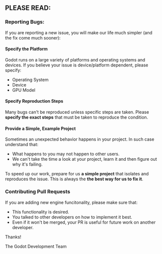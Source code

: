 ## PLEASE READ: 

### Reporting Bugs:

If you are reporting a new issue, you will make our life much simpler (and the fix come much sooner):

#### Specify the Platform 
 
Godot runs on a large variety of platforms and operating systems and devices. If you believe your issue is device/platform dependent, please specify:
* Operating System
* Device
* GPU Model

#### Specify Reproduction Steps

Many bugs can't be reproduced unless specific steps are taken. Please **specify the exact steps** that must be taken to reproduce the condition.

#### Provide a Simple,  Example Project

Sometimes an unexpected behavior happens in your project. In such case understand that:

* What happens to you may not happen to other users.
* We can't take the time a look at your project, learn it and then figure out why it's failing. 
 
To speed up our work, prepare for us **a simple project** that isolates and reproduces the issue. This is always the **the best way for us to fix it**.

### Contributing Pull Requests

If you are adding new engine funcitonality, please make sure that:

* This functionality is desired.
* You talked to other developers on how to implement it best.
* Even if it won't be merged, your PR is useful for future work on another developer.

Thanks!

The Godot Development Team
